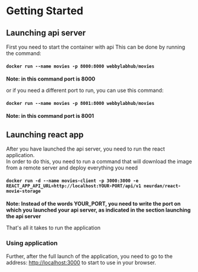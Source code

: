 # Getting Started

## Launching api server

First you need to start the container with api
This can be done by running the command:
#### `docker run --name movies -p 8000:8000 webbylabhub/movies` 
**Note: in this command port is 8000**

or if you need a different port to run, you can use this command:
#### `docker run --name movies -p 8001:8000 webbylabhub/movies `
**Note: in this command port is 8001**

## Launching react app
After you have launched the api server, you need to run the react application.\
In order to do this, you need to run a command that will download the image from a remote server and deploy everything you need
#### `docker run -d --name movies-client -p 3000:3000 -e REACT_APP_API_URL=http://localhost:YOUR-PORT/api/v1 neurdan/react-movie-storage`

**Note: Instead of the words YOUR_PORT, you need to write the port on which you launched your api server, as indicated in the section launching the api server**

That's all it takes to run the application

### Using application 
Further, after the full launch of the application, you need to go to the address:
[http://localhost:3000](http://localhost:3000) to start to use in your browser.
